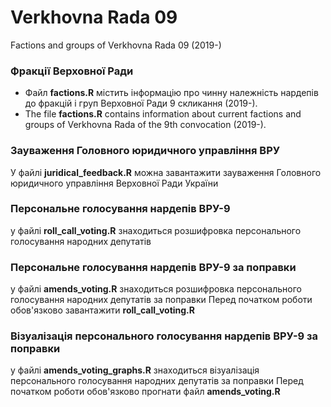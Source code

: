 # Verkhovna Rada 09
Factions and groups of Verkhovna Rada 09 (2019-)

### Фракції Верховної Ради
- Файл **factions.R** містить інформацію про чинну належність нардепів до фракцій і груп Верховної Ради 9 скликання (2019-).
- The file **factions.R** contains information about current factions and groups of Verkhovna Rada of the 9th convocation (2019-).

### Зауваження Головного юридичного управління ВРУ
У файлі **juridical_feedback.R** можна завантажити зауваження Головного юридичного управління Верховної Ради України

### Персональне голосування нардепів ВРУ-9
у файлі **roll_call_voting.R** знаходиться розшифровка персонального голосування народних депутатів

### Персональне голосування нардепів ВРУ-9 за поправки
у файлі **amends_voting.R** знаходиться розшифровка персонального голосування народних депутатів за поправки
Перед початком роботи обов'язково завантажити **roll_call_voting.R**

### Візуалізація персонального голосування нардепів ВРУ-9 за поправки
у файлі **amends_voting_graphs.R** знаходиться візуалізація персонального голосування народних депутатів за поправки
Перед початком роботи обов'язково прогнати файл **amends_voting.R**


